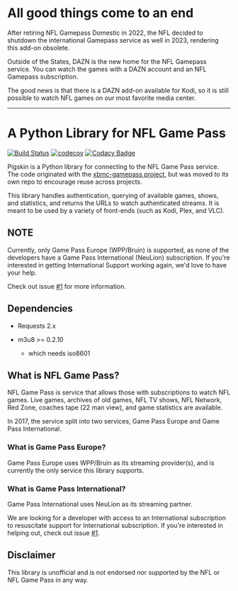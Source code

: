 # All good things come to an end

After retiring NFL Gamepass Domestic in 2022, the NFL decided to shutdown the international Gamepass service
as well in 2023, rendering this add-on obsolete.

Outside of the States, DAZN is the new home for the NFL Gamepass service. You can watch the games with a DAZN
account and an NFL Gamepass subscription.

The good news is that there is a DAZN add-on available for Kodi, so it is still possible to watch NFL games on our
most favorite media center.

---

# A Python Library for NFL Game Pass

[![Build Status](https://travis-ci.org/aqw/pigskin.svg?branch=master)](https://travis-ci.org/aqw/pigskin)
[![codecov](https://codecov.io/gh/aqw/pigskin/branch/master/graph/badge.svg)](https://codecov.io/gh/aqw/pigskin)
[![Codacy Badge](https://api.codacy.com/project/badge/Grade/1c93258e07e444798ef09a31473da3bb)](https://www.codacy.com/app/aqw/pigskin?utm_source=github.com&amp;utm_medium=referral&amp;utm_content=aqw/pigskin&amp;utm_campaign=Badge_Grade)

Pigskin is a Python library for connecting to the NFL Game Pass service. The
code originated with the [xbmc-gamepass project](https://github.com/aqw/xbmc-gamepass),
but was moved to its own repo to encourage reuse across projects.

This library handles authentication, querying of available games, shows, and
statistics, and returns the URLs to watch authenticated streams. It is meant to
be used by a variety of front-ends (such as Kodi, Plex, and VLC).

## NOTE

Currently, only Game Pass Europe (WPP/Bruin) is supported, as none of the
developers have a Game Pass International (NeuLion) subscription. If you're
interested in getting International Support working again, we'd love to have
your help.

Check out issue [#1](https://github.com/aqw/pigskin/issues/1) for more information.

## Dependencies

-   Requests 2.x

-   m3u8 >= 0.2.10
    -   which needs iso8601

## What is NFL Game Pass?

NFL Game Pass is service that allows those with subscriptions to watch NFL
games. Live games, archives of old games, NFL TV shows, NFL Network, Red Zone,
coaches tape (22 man view), and game statistics are available.

In 2017, the service split into two services, Game Pass Europe and Game Pass
International.

### What is Game Pass Europe?

Game Pass Europe uses WPP/Bruin as its streaming provider(s), and is currently
the only service this library supports.

### What is Game Pass International?

Game Pass International uses NeuLion as its streaming partner.

We are looking for a developer with access to an International subscription to
resuscitate support for International subscription. If you're interested in
helping out, check out issue [#1](https://github.com/aqw/pigskin/issues/1).

## Disclaimer

This library is unofficial and is not endorsed nor supported by the NFL or NFL
Game Pass in any way.
